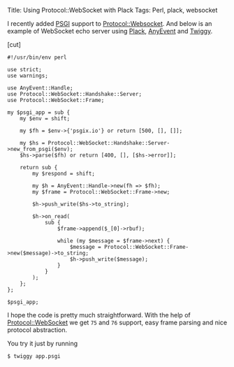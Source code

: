 Title: Using Protocol::WebSocket with Plack
Tags: Perl, plack, websocket

I recently added [PSGI](https://metacpan.org/pod/PSGI) support to [Protocol::Websocket](https://metacpan.org/pod/Protocol::Websocket). And below is an
example of WebSocket echo server using [Plack](https://metacpan.org/pod/Plack), [AnyEvent](https://metacpan.org/pod/AnyEvent) and [Twiggy](https://metacpan.org/pod/Twiggy).

[cut]

    #!/usr/bin/env perl

    use strict;
    use warnings;

    use AnyEvent::Handle;
    use Protocol::WebSocket::Handshake::Server;
    use Protocol::WebSocket::Frame;

    my $psgi_app = sub {
        my $env = shift;

        my $fh = $env->{'psgix.io'} or return [500, [], []];

        my $hs = Protocol::WebSocket::Handshake::Server->new_from_psgi($env);
        $hs->parse($fh) or return [400, [], [$hs->error]];

        return sub {
            my $respond = shift;

            my $h = AnyEvent::Handle->new(fh => $fh);
            my $frame = Protocol::WebSocket::Frame->new;

            $h->push_write($hs->to_string);

            $h->on_read(
                sub {
                    $frame->append($_[0]->rbuf);

                    while (my $message = $frame->next) {
                        $message = Protocol::WebSocket::Frame->new($message)->to_string;
                        $h->push_write($message);
                    }
                }
            );
        };
    };

    $psgi_app;

I hope the code is pretty much straightforward. With the help of
[Protocol::WebSocket](https://metacpan.org/pod/Protocol::WebSocket) we get `75` and `76` support, easy frame parsing and
nice protocol abstraction.

You try it just by running

    $ twiggy app.psgi
